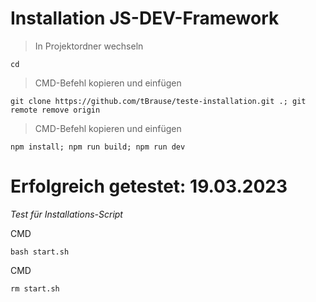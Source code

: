 # Installation JS-DEV-Framework

> In Projektordner wechseln

    cd 

> CMD-Befehl kopieren und einfügen

    git clone https://github.com/tBrause/teste-installation.git .; git remote remove origin

> CMD-Befehl kopieren und einfügen

    npm install; npm run build; npm run dev

# Erfolgreich getestet: 19.03.2023

*Test für Installations-Script*

CMD

    bash start.sh

CMD

    rm start.sh

